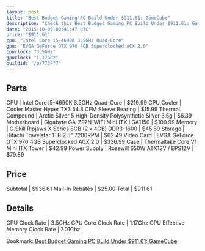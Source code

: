```yaml
---
layout: post
title: "Best Budget Gaming PC Build Under $911.61: GameCube"
description: "Check this Best Budget Gaming PC Build Under $911.61: GameCube. CPU: Intel Core i5-4690K 3.5GHz Quad-Core, CPU Cooler: Cooler Master Hyper TX3 54.8 CFM Sleeve Bearing, The"
date: "2015-10-09 00:41:47 UTC"
price: "$911.61"
cpu: "Intel Core i5-4690K 3.5GHz Quad-Core"
gpu: "EVGA GeForce GTX 970 4GB Superclocked ACX 2.0"
cpuclock: "3.5GHz"
gpuclock: "1.17Ghz"
buildid: "/b/773Ff7"
---
```


## Parts

CPU | Intel Core i5-4690K 3.5GHz Quad-Core | $219.99
CPU Cooler | Cooler Master Hyper TX3 54.8 CFM Sleeve Bearing | $15.99
Thermal Compound | Arctic Silver 5 High-Density Polysynthetic Silver 3.5g | $6.39
Motherboard | Gigabyte GA-Z97N-WIFI Mini ITX LGA1150 | $100.99
Memory | G.Skill Ripjaws X Series 8GB (2 x 4GB) DDR3-1600 | $45.89
Storage | Hitachi Travelstar 1TB 2.5" 7200RPM | $62.49
Video Card | EVGA GeForce GTX 970 4GB Superclocked ACX 2.0 | $336.99
Case | Thermaltake Core V1 Mini ITX Tower | $42.99
Power Supply | Rosewill 650W ATX12V / EPS12V | $79.89

## Price

Subtotal | $936.61
Mail-In Rebates | $25.00
Total | $911.61

## Details

CPU Clock Rate | 3.5GHz
GPU Core Clock Rate | 1.17Ghz
GPU Effective Memory Clock Rate | 7.01Ghz

Bookmark: [Best Budget Gaming PC Build Under $911.61: GameCube](http://pcbuilders.github.io/2015/10/09/best-budget-gaming-pc-build-under-911-dollars-dot-61-gamecube/)